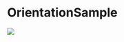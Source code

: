 # OrientationSample

![](https://build.mobile.azure.com/v0.1/apps/f127b41c-509c-402b-a855-361c21578cd1/branches/master/badge)

